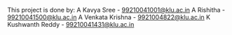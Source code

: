This project is done by:
A Kavya Sree - 99210041001@klu.ac.in
A Rishitha - 99210041500@klu.ac.in
A Venkata Krishna - 9921004822@klu.ac.in
K Kushwanth Reddy - 99210041431@klu.ac.in
